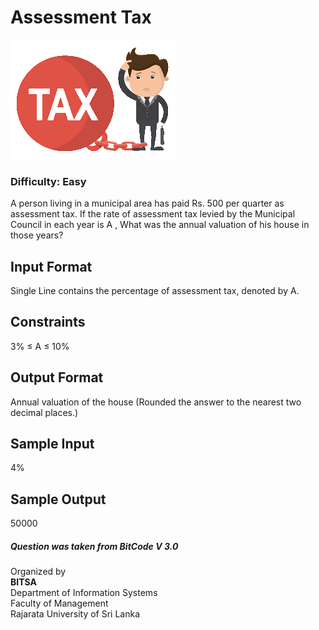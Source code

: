# Assessment Tax
![](img.png)

### Difficulty: Easy  

A person living in a municipal area has paid Rs. 500 per quarter as assessment tax. If the rate of assessment tax levied by the Municipal Council in each year is A , What was the annual valuation of his house in those years?
  
## Input Format
Single Line contains the percentage of assessment tax, denoted by A.
  
## Constraints
3% ≤ A ≤ 10%
  
## Output Format
Annual valuation of the house (Rounded the answer to the nearest two decimal places.)
  
## Sample Input 
4%
  
## Sample Output 
50000

##### Question was taken from BitCode V 3.0
Organized by  
<b>BITSA</b>  
Department of Information Systems  
Faculty of Management  
Rajarata University of Sri Lanka  
